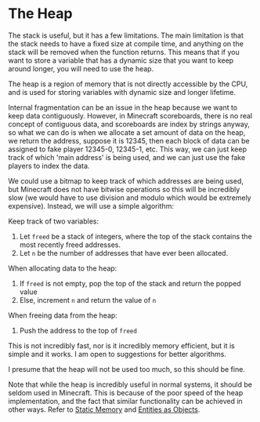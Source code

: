 # The Heap

The stack is useful, but it has a few limitations. The main limitation is that the stack needs to have a fixed size at compile time, and anything on the stack will be removed when the function returns. This means that if you want to store a variable that has a dynamic size that you want to keep around longer, you will need to use the heap.

The heap is a region of memory that is not directly accessible by the CPU, and is used for storing variables with dynamic size and longer lifetime.

Internal fragmentation can be an issue in the heap because we want to keep data contiguously. However, in Minecraft scoreboards, there is no real concept of contiguous data, and scoreboards are index by strings anyway, so what we can do is when we allocate a set amount of data on the heap, we return the address, suppose it is 12345, then each block of data can be assigned to fake player 12345-0, 12345-1, etc. This way, we can just keep track of which 'main address' is being used, and we can just use the fake players to index the data.

We could use a bitmap to keep track of which addresses are being used, but Minecraft does not have bitwise operations so this will be incredibly slow (we would have to use division and modulo which would be extremely expensive). Instead, we will use a simple algorithm:

Keep track of two variables:

1. Let `freed` be a stack of integers, where the top of the stack contains the most recently freed addresses.
2. Let `n` be the number of addresses that have ever been allocated.

When allocating data to the heap:

1. If `freed` is not empty, pop the top of the stack and return the popped value
2. Else, increment `n` and return the value of `n`

When freeing data from the heap:
1. Push the address to the top of `freed`

This is not incredibly fast, nor is it incredibly memory efficient, but it is simple and it works. I am open to suggestions for better algorithms.

I presume that the heap will not be used too much, so this should be fine.

Note that while the heap is incredibly useful in normal systems, it should be seldom used in Minecraft. This is because of the poor speed of the heap implementation, and the fact that similar functionality can be achieved in other ways. Refer to [Static Memory](Global-Memory.md) and [Entities as Objects](Entities-as-Objects.md).
